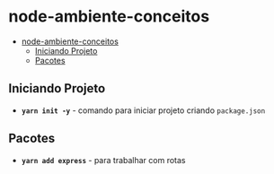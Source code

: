 # node-ambiente-conceitos

- [node-ambiente-conceitos](#node-ambiente-conceitos)
  - [Iniciando Projeto](#iniciando-projeto)
  - [Pacotes](#pacotes)

## Iniciando Projeto

- **`yarn init -y`** - comando para iniciar projeto criando `package.json`

## Pacotes

- **`yarn add express`** - para trabalhar com rotas
